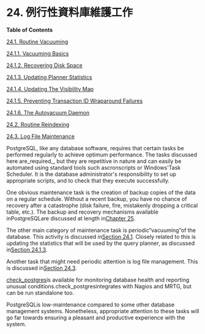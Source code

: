# 24. 例行性資料庫維護工作

**Table of Contents**

[24.1. Routine Vacuuming](https://www.postgresql.org/docs/10/static/routine-vacuuming.html)

[24.1.1. Vacuuming Basics](https://www.postgresql.org/docs/10/static/routine-vacuuming.html#VACUUM-BASICS)

[24.1.2. Recovering Disk Space](https://www.postgresql.org/docs/10/static/routine-vacuuming.html#VACUUM-FOR-SPACE-RECOVERY)

[24.1.3. Updating Planner Statistics](https://www.postgresql.org/docs/10/static/routine-vacuuming.html#VACUUM-FOR-STATISTICS)

[24.1.4. Updating The Visibility Map](https://www.postgresql.org/docs/10/static/routine-vacuuming.html#VACUUM-FOR-VISIBILITY-MAP)

[24.1.5. Preventing Transaction ID Wraparound Failures](https://www.postgresql.org/docs/10/static/routine-vacuuming.html#VACUUM-FOR-WRAPAROUND)

[24.1.6. The Autovacuum Daemon](https://www.postgresql.org/docs/10/static/routine-vacuuming.html#AUTOVACUUM)

[24.2. Routine Reindexing](https://www.postgresql.org/docs/10/static/routine-reindex.html)

[24.3. Log File Maintenance](https://www.postgresql.org/docs/10/static/logfile-maintenance.html)

PostgreSQL, like any database software, requires that certain tasks be performed regularly to achieve optimum performance. The tasks discussed here are_required_, but they are repetitive in nature and can easily be automated using standard tools such ascronscripts or Windows'Task Scheduler. It is the database administrator's responsibility to set up appropriate scripts, and to check that they execute successfully.

One obvious maintenance task is the creation of backup copies of the data on a regular schedule. Without a recent backup, you have no chance of recovery after a catastrophe \(disk failure, fire, mistakenly dropping a critical table, etc.\). The backup and recovery mechanisms available inPostgreSQLare discussed at length in[Chapter 25](https://www.postgresql.org/docs/10/static/backup.html).

The other main category of maintenance task is periodic“vacuuming”of the database. This activity is discussed in[Section 24.1](https://www.postgresql.org/docs/10/static/routine-vacuuming.html). Closely related to this is updating the statistics that will be used by the query planner, as discussed in[Section 24.1.3](https://www.postgresql.org/docs/10/static/routine-vacuuming.html#VACUUM-FOR-STATISTICS).

Another task that might need periodic attention is log file management. This is discussed in[Section 24.3](https://www.postgresql.org/docs/10/static/logfile-maintenance.html).

[check\_postgres](https://bucardo.org/check_postgres/)is available for monitoring database health and reporting unusual conditions.check\_postgresintegrates with Nagios and MRTG, but can be run standalone too.

PostgreSQLis low-maintenance compared to some other database management systems. Nonetheless, appropriate attention to these tasks will go far towards ensuring a pleasant and productive experience with the system.

